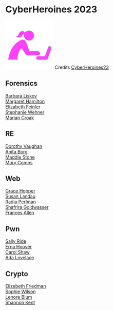 # CyberHeroines 2023

![sdfsdf](logo.png)
Credits [CyberHeroines23](https://cyberheroines.ctfd.io/)

## Forensics

[Barbara Liskov](forensics/barbara_liskov/README.md)\
[Margaret Hamilton](forensics/margaret_hamilton/README.md)\
[Elizabeth Feinler](forensics/elizabeth_feinler/README.md)\
[Stephanie Wehner](forensics/stephanie_wehner/README.md)\
[Marian Croak](forensics/marian_croak/README.md)

## RE

[Dorothy Vaughan](rev/dorothy_vaughan/README.md)\
[Anita Borg](rev/anita_borg/README.md)\
[Maddie Stone](rev/maddie_stone/README.md)\
[Mary Combs](rev/mary_combs/README.md)

## Web

[Grace Hopper](web/grace_hopper/README.md)\
[Susan Landau](web/susan_landau/README.md)\
[Radia Perlman](web/radia_perlman/README.md)\
[Shafrira Goldwasser](web/shafrira_goldwasser/README.md)\
[Frances Allen](web/frances_allen/README.md)

## Pwn

[Sally Ride](pwn/sally_ride/README.md)\
[Erna Hoover](pwn/erna_hoover/README.md)\
[Carol Shaw](pwn/carol_shaw/README.md)\
[Ada Lovelace](pwn/ada_lovelace/README.md)

## Crypto

[Elizebeth Friedman](crypto/elizabeth_friedman/README.md)\
[Sophie Wilson](crypto/sophie_wilson/README.md)\
[Lenore Blum](crypto/lenore_blum/README.md)\
[Shannon Kent](crypto/shannon_kent/README.md)